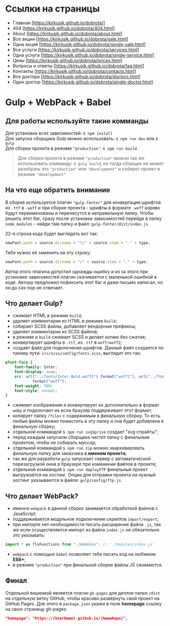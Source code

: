 # Ссылки на страницы

-   Главная [https://kirkusik.github.io/dobrota/]
-   404 [https://kirkusik.github.io/dobrota/404.html]
-   About [https://kirkusik.github.io/dobrota/about.html]
-   Все акции [https://kirkusik.github.io/dobrota/sale.html]
-   Одна акция [https://kirkusik.github.io/dobrota/single-sale.html]
-   Все услуги [https://kirkusik.github.io/dobrota/services.html]
-   Одна услуга [https://kirkusik.github.io/dobrota/single-service.html]
-   Цены [https://kirkusik.github.io/dobrota/prices.html]
-   Вопросы и ответы [https://kirkusik.github.io/dobrota/faq.html]
-   Контакты [https://kirkusik.github.io/dobrota/contacts.html]
-   Все доктора [https://kirkusik.github.io/dobrota/doctors.html]
-   Один доктор [https://kirkusik.github.io/dobrota/single-doctor.html]

# Gulp + WebPack + Babel

## Для работы используйте такие комманды

Для установки всех зависимостей: `$ npm install`  
Для запуска сборщика Gulp можно использовать: `$ npm run dev` или `$ gulp`  
Для сборки проекта в режиме `"production"`: `$ npm run build`

> Для сборки проекта в режиме `"production"` можно так же использовать комманду: `$ gulp build`, но тогда сборщик не может разобрать это `"production"` или `"development"` и собирет проект в режиме `"development"`

## На что еще обратить внимание

В сборке используется плагин `"gulp-fonter"` для конвертации шрифтов из `.ttf` в `.woff` и при сборке проекта - шрифты в формате `.woff` коряво будут переименованы и перенесутся в неправильную папку. Чтобы решить этот баг, сразу после установки зависимостей перейди в папку `node_modules` - найди там папку и файл: `gulp-fonter/dist/index.js`

22-я строка кода будет выглядеть вот так:

```javascript
newFont.path = source.dirname + "\\" + source.stem + "." + type;
```

Тебе нужно её заменить на эту строку:

```javascript
newFont.path = source.dirname + "/" + source.stem + "." + type;
```

Автор этого плагина допустил однажды ошибку и из за этого при установке зависимостей плагин скачивается с маленькой ошибкой в коде. Автору предложил пофиксить этот баг и даже письмо написал, но он до сих пор не отвечает.

## Что делает Gulp?

-   сжимает HTML в режиме `build`;
-   удаляет комментарии из HTML в режиме `build`;
-   собирает SCSS файлы, добавляет вендорные префиксы;
-   удаляет комментарии из SCSS файлов;
-   в режиме и `build` сжимает SCSS и делает копию без сжатия;
-   конвертирует шрифты в `.ttf`, из `.ttf` в `woff/woff2`;
-   создает файл для подключения шрифтов. Данный файл создается по такому пути: `src/scss/config/fonts.scss`, выглядит это так:

```scss
@font-face {
    font-family: Inter;
    font-display: swap;
    src: url("../fonts/Inter-Bold.woff2") format("woff2"), url("../fonts/Inter-Bold.woff")
            format("woff");
    font-weight: 700;
    font-style: normal;
}
```

-   сжимает изображения и конвертирует их дополнительно в формат `webp` и подключает их если браузер поддерживает этот формат;
-   копирует папку `/files` с содержимым в финальную сборку. То есть любые файлы можно поместить в эту папку и она будет добавлена в финальную сборку;
-   отдельной коммандой `$ npm run svgSprive` cоздает "svg cпрайты";
-   перед каждым запуском сборщика чистит папку с финальным проектом, чтобы не собирать муссор;
-   отдельной коммандой `$ npm run zip` можно заархивировать финальную папку для заказчика **с именем проекта**;
-   так же для разработи `gulp` запускает сервер с автоматической перезагрузкой окна в браузере при изменении файлов в проекте;
-   отдельной коммандой `$ npm run deployFTP` финальный проект выгружается на хостинг. Опции для отправки проекта на нужный хостинг указываются в файле: `gulp/config/ftp.js`.

## Что делает WebPack?

-   именно `webpack` в данной сборке занимается обработкой файлов c JavaScript;
-   поддерживается модульное подключение скриптов `import/export`;
-   при импорте нет необходимости писать расширение файла `.js`, так же если осуществляется импорт из файла `index.js` не обязательно это указывать:

```javascript
import * as flsFunctions from "./modules"; // './modules/index.js'
```

-   `webpack` c помощью `babel` позволяет тебе писать код на любимом **ES6+**;
-   в режиме `"production"` при финальной сборке файлы JS сжимаются.

## Финал

Отдельной вишенкой является плагин `gh-pages` для деплоя папки `/dist` на отдельную ветку GitHub, чтобы красиво развернуть свой проект на GitHub Pages. Для этого в `package.json` укажи в поле **homepage** ссылку на свою страницу gh-pages:

```json
"homepage": "https://{UserName}.github.io/{NameRepo}",
```

